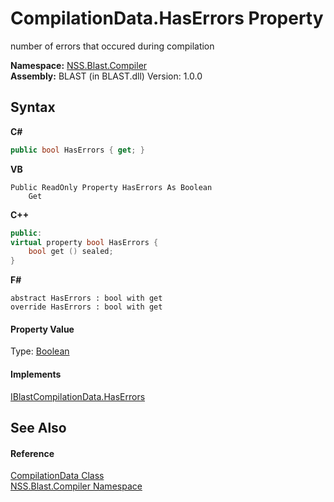 # CompilationData.HasErrors Property 
 

number of errors that occured during compilation

**Namespace:**&nbsp;<a href="26a25caa-f50b-92ad-f15c-dbb9db1493ae">NSS.Blast.Compiler</a><br />**Assembly:**&nbsp;BLAST (in BLAST.dll) Version: 1.0.0

## Syntax

**C#**<br />
``` C#
public bool HasErrors { get; }
```

**VB**<br />
``` VB
Public ReadOnly Property HasErrors As Boolean
	Get
```

**C++**<br />
``` C++
public:
virtual property bool HasErrors {
	bool get () sealed;
}
```

**F#**<br />
``` F#
abstract HasErrors : bool with get
override HasErrors : bool with get
```


#### Property Value
Type: <a href="https://docs.microsoft.com/dotnet/api/system.boolean" target="_blank" rel="noopener noreferrer">Boolean</a>

#### Implements
<a href="040c4f80-0304-f0d4-6ee6-6e2d5b61e048">IBlastCompilationData.HasErrors</a><br />

## See Also


#### Reference
<a href="52667f7e-8dc6-6543-e265-fdc90d6834fa">CompilationData Class</a><br /><a href="26a25caa-f50b-92ad-f15c-dbb9db1493ae">NSS.Blast.Compiler Namespace</a><br />
